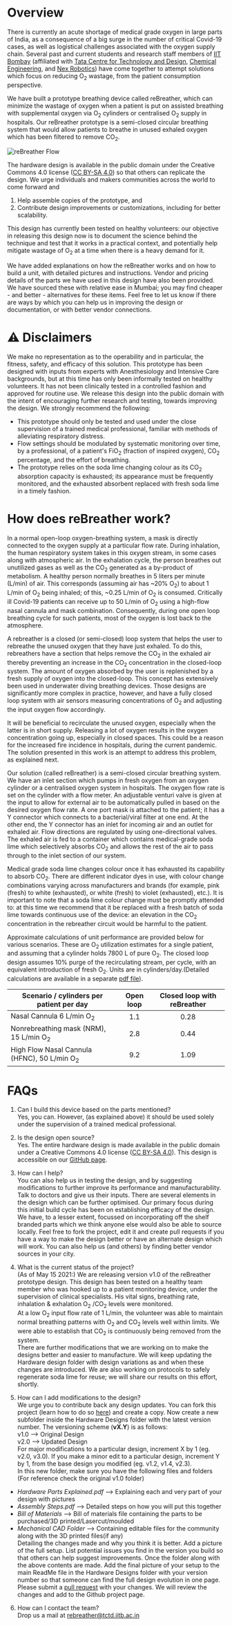 # Overview

There is currently an acute shortage of medical grade oxygen in large parts of India, as a consequence of a big surge in the number of critical Covid-19 cases, as well as logistical challenges associated with the oxygen supply chain. Several past and current students and research staff members of  [IIT Bombay](https://www.iitb.ac.in) (affiliated with [Tata Centre for Technology and Design](http://www.tatacentre.iitb.ac.in/), [Chemical Engineering](https://www.che.iitb.ac.in), and [Nex Robotics](http://www.nex-robotics.com)) have come together to attempt solutions which focus on reducing O<sub>2</sub> wastage, from the patient consumption perspective.

We have built a prototype breathing device called reBreather, which can minimize the wastage of oxygen when a patient is put on assisted breathing with supplemental oxygen via O<sub>2</sub> cylinders or centralised O<sub>2</sub> supply in hospitals.  Our reBreather prototype is a semi-closed circular breathing system that would allow patients to breathe in unused exhaled oxygen which has been filtered to remove CO<sub>2</sub>.

![reBreather Flow](./assets/reBreather_Schematic-v2.0.jpg)

The hardware design is available in the public domain under the Creative Commons 4.0 license ([CC BY-SA 4.0](https://creativecommons.org/licenses/by-sa/4.0/)) so that others can replicate the design. We urge individuals and makers communities across the world to come forward and 
1. Help assemble copies of the prototype, and 
2. Contribute design improvements or customizations, including for better scalability. 

This design has currently been tested on healthy volunteers: our objective in releasing this design now is to document the science behind the technique and test that it works in a practical context, and potentially help mitigate wastage of O<sub>2</sub> at a time when there is a heavy demand for it.

We have added explanations on how the reBreather works and on how to build a unit, with detailed pictures and instructions. Vendor and pricing details of the parts we have used in this design have also been provided. We have sourced these with relative ease in Mumbai; you may find cheaper - and better - alternatives for these items. Feel free to let us know if there are ways by which you can help us in improving the design or documentation, or with better vendor connections.  

# ⚠️ Disclaimers

We make no representation as to the operability and in particular, the fitness, safety, and efficacy of this solution. This prototype has been designed with inputs from experts with Anesthesiology and Intensive Care backgrounds, but at this time has only been informally tested on healthy volunteers. It has not been clinically tested in a controlled fashion and approved for routine use. We release this design into the public domain with the intent of encouraging further research and testing, towards improving the design. We strongly recommend the following:

- This prototype should only be tested and used under the close supervision of a trained medical professional, familiar with methods of alleviating respiratory distress.
- Flow settings should be modulated by systematic monitoring over time, by a professional, of a patient's FiO<sub>2</sub> (fraction of inspired oxygen), CO<sub>2</sub> percentage, and the effort of breathing.
- The prototype relies on the soda lime changing colour as its CO<sub>2</sub> absorption capacity is exhausted; its appearance must be frequently monitored, and the exhausted absorbent replaced with fresh soda lime in a timely fashion. 

# How does reBreather work?

In a normal open-loop oxygen-breathing system, a mask is directly connected to the oxygen supply at a particular flow rate. During inhalation, the human respiratory system takes in this oxygen stream, in some cases along with atmospheric air. In the exhalation cycle, the person breathes out unutilized gases as well as the CO<sub>2</sub> generated as a by-product of metabolism. A healthy person normally breathes in 5 liters per minute (L/min) of air. This corresponds (assuming air has ~20% O<sub>2</sub>) to about 1 L/min of O<sub>2</sub> being inhaled; of this, ~0.25 L/min of O<sub>2</sub> is consumed.  Critically ill Covid-19 patients can receive up to 50 L/min of O<sub>2</sub> using a high-flow nasal cannula and mask combination. Consequently, during one open loop breathing cycle for such patients, most of the oxygen is lost back to the atmosphere.

A rebreather is a closed (or semi-closed) loop system that helps the user to rebreathe the unused oxygen that they have just exhaled. To do this, rebreathers have a section that helps remove the CO<sub>2</sub> in the exhaled air thereby preventing an increase in the CO<sub>2</sub> concentration in the closed-loop system. The amount of oxygen absorbed by the user is replenished by a fresh supply of oxygen into the closed-loop. This concept has extensively been used in underwater diving breathing devices. Those designs are significantly more complex in practice, however, and have a fully closed loop system with air sensors measuring concentrations of O<sub>2</sub> and adjusting the input oxygen flow accordingly.

It will be beneficial to recirculate the unused oxygen, especially when the latter is in short supply.  Releasing a lot of oxygen results in the oxygen concentration going up, especially in closed spaces.  This could be a reason for the increased fire incidence in hospitals, during the current pandemic.  The solution presented in this work is an attempt to address this problem, as explained next.

Our solution (called reBreather) is a semi-closed circular breathing system. We have an inlet section which pumps in fresh oxygen from an oxygen cylinder or a centralised oxygen system in hospitals. The oxygen flow rate is set on the cylinder with a flow meter. An adjustable venturi valve is given at the input to allow for external air to be automatically pulled in based on the desired oxygen flow rate. A one port mask is attached to the patient; it has a Y connector which connects to a bacterial/viral filter at one end. At the other end, the Y connector has an inlet for incoming air and an outlet for exhaled air. Flow directions are regulated by using one-directional valves.  The exhaled air is fed to a container which contains medical-grade soda lime which selectively absorbs CO<sub>2</sub> and allows the rest of the air to pass through to the inlet section of our system.

Medical grade soda lime changes colour once it has exhausted its capability to absorb CO<sub>2</sub>. There are different indicator dyes in use, with colour change combinations varying across manufacturers and brands (for example, pink (fresh) to white (exhausted), or white (fresh) to violet (exhausted), etc.). It is important to note that a soda lime colour change must be promptly attended to: at this time we recommend that it be replaced with a fresh batch of soda lime towards continuous use of the device: an elevation in the CO<sub>2</sub> concentration in the rebreather circuit would be harmful to the patient.

Approximate calculations of unit performance are provided below for various scenarios. These are O<sub>2</sub> utilization estimates for a single patient, and assuming that a cylinder holds 7800 L of pure O<sub>2</sub>. The closed loop design assumes 10% purge of the recirculating stream, per cycle, with an equivalent introduction of fresh O<sub>2</sub>. Units are in cylinders/day.(Detailed calculations are available in a separate [pdf file](./assets/Estimated_Oxygen_Savings.pdf)).

| Scenario / cylinders per patient per day                                       | Open loop  | Closed loop  with reBreather |
|------------------------------------------------|:----------:|:----------------------------:|
| Nasal Cannula 6 L/min O<sub>2</sub> | 1.1 | 0.28 |
| Nonrebreathing mask (NRM), 15 L/min O<sub>2</sub> | 2.8 | 0.44 |
| High Flow Nasal Cannula (HFNC), 50 L/min O<sub>2</sub> | 9.2 | 1.09 |



# FAQs

1. Can I build this device based on the parts mentioned? \
Yes, you can. However, (as explained above) it should be used solely under the supervision of a trained medical professional. 

2. Is the design open source? \
Yes. The entire hardware design is made available in the public domain under a Creative Commons 4.0 license ([CC BY-SA 4.0](https://creativecommons.org/licenses/by-sa/4.0/)). This design is accessible on our [GitHub page](https://github.com/TCTD-IIT-Bombay/reBreather). 

3. How can I help? \
You can also help us in testing the design, and by suggesting modifications to further improve its performance and manufacturability. Talk to doctors and give us their inputs. There are several elements in the design which can be further optimised. Our primary focus during this initial build cycle has been on establishing efficacy of the design. We have, to a lesser extent, focussed on incorporating off the shelf branded parts which we think anyone else would also be able to source locally. Feel free to fork the project, edit it and create pull requests if you have a way to make the design better or have an alternate design which will work.
You can also help us (and others) by finding better vendor sources in your city.     

4. What is the current status of the project?  \
(As of May 15 2021:) We are releasing version v1.0 of the reBreather prototype design. This design has been tested on a healthy team member who was hooked up to a patient monitoring device, under the supervision of clinical specialists.  His vital signs, breathing rate, inhalation & exhalation O<sub>2</sub> /CO<sub>2</sub>  levels were monitored. \
At a low O<sub>2</sub>  input flow rate of 1 L/min, the volunteer was able to maintain normal breathing patterns with O<sub>2</sub>  and CO<sub>2</sub>  levels well within limits. We were able to establish that CO<sub>2</sub>  is continuously being removed from the system. \
There are further modifications that we are working on to make the designs better and easier to manufacture. We will keep updating the Hardware design folder with design variations as and when these changes are introduced. We are also working on protocols to safely regenerate soda lime for reuse; we will share our results on this effort, shortly.

5. How can I add modifications to the design? \
We urge you to contribute back any design updates. You can fork this  project (learn how to do so [here](https://www.youtube.com/watch?v=_NrSWLQsDL4)) and create a copy. Now create a new subfolder inside the Hardware Designs folder with the latest version number. The versioning scheme (**vX.Y**) is as follows: \
v1.0 --> Original Design \
v2.0 --> Updated Design \
For major modifications to a particular design, increment X by 1 (eg. v2.0, v3.0). If you make a minor edit to a particular design, increment Y by 1, from the base design you modified (eg. v1.2, v1.4, v2.3).\
In this new folder, make sure you have the following files and folders (For reference check the original v1.0 folder) 
- *Hardware Parts Explained.pdf* --> Explaining each and very part of your design with pictures 
- *Assembly Steps.pdf* --> Detailed steps on how you will put this together 
- *Bill of Materials* --> Bill of materials file containing the parts to be purchased/3D printed/Lasercut/moulded 
- *Mechanical CAD Folder* --> Containing editable files for the community along with the 3D printed files(if any)\
Detailing the changes made and why you think it is better. Add a picture of the full setup. List potential issues you find in the version you build so that others can help suggest improvements. 
Once the folder along with the above contents are made. Add the final picture of your setup to the main ReadMe file in the Hardware Designs folder with your version number so that someone can find the full design evolution in one page. \
Please submit a [pull request](https://docs.github.com/en/github/collaborating-with-issues-and-pull-requests/about-pull-requests) with your changes. We will review the changes and add to the Github project page.
6. How can I contact the team?  \
Drop us a mail at rebreather@tctd.iitb.ac.in
